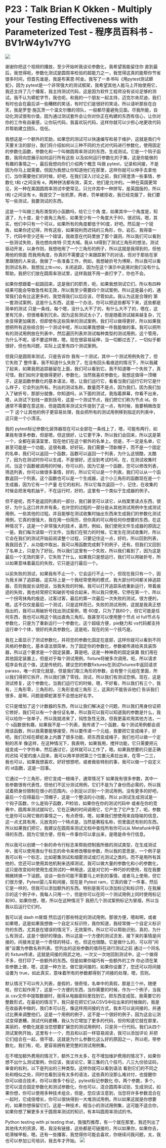 # P23：Talk Brian K Okken - Multiply your Testing Effectiveness with Parameterized Test - 程序员百科书 - BV1rW4y1v7YG

![](img/62a4a398174f137d23e45a990ef2b4e5_0.png)

谢谢你把这个视频的播放，至少开始听我谈论参数化，我希望我能留住你 直到最后，我觉得呃，参数化测试是圆周率检验的超能力之一，我觉得这真的能帮你节省很多时间，但首先谁是，我是布莱恩·阿金。我写了一本书叫《用pytest测试蟒蛇》，因为 pytest是一个非常强大的测试框架，我希望其他人能马上开始使用它，我还主持了几个播客，我主持测试代码，这是因为软件工程师没有谈论足够的测试。我不认为蟒蛇字节，我也呃，和我的一个朋友一起主持，迈克尔肯尼迪，我们有时也会在最后讲一些糟糕的笑话，有时它们是很好的笑话，所以请听那些在白天，我是罗登·施瓦茨一个温文尔雅的领队，一般都尽量避免见面。尽我所能，自动化测试很有价值，因为通过测试套件会让你对你正在构建的东西有信心，让你对你的工作有自豪感，让你玩代码，我喜欢玩代码，这样你就可以少担心地更改代码 并帮助建立团队，信任。

我想这是一个额外的奖励，如果您的测试可以快速编写和易于维护，这就是我们今天要关注的部分，我们将介绍如何以三种不同的方式对代码进行参数化，使用固定的参数化函数，参数化和一个叫做圆周率测试的东西，生成测试。它是一个钩子函数，我将向您展示如何运行所有这些 以及如何运行参数化的子集，这是你能做的有趣的事情之一，最后我想向你们介绍两个概念 叫做 pytest，记录和间接，不是因为你马上就需要。但因为我想让你知道他们在那里，这样你就可以伸手去拿他们，当你需要他们的时候，好吧，在我们深入讨论之前，我们得澄清一些事情，参数化 t和 r之间没有 e，两种拼法都有效，英文，他们是允许的。一种在英国更常见，另一种在美国圆周率测试中更常见，只允许其中一种拼写，是英国版的，所以 t和 r之间没有 e，我提交了一张机票，两者，罚单被拒收，我已经克服了，我们要写一些测试，我要测试的东西。

这是一个叫做三角形类型的小函数吗，给它三个角 度，如果其中一个角度是，知道了，九十度，是个直角三角形，如果至少有一个角度大于90，很迟钝，嗯，其实，他们中只有一个可以，如果所有的角度都低于90度，好吧。然后是一个锐角，如果你还记得，所有这些，如果锐利而迟钝的三角形，你，岩石，我得查一下，代码中至少还有一个错误，我故意在代码里放了那个漏洞，所以我们可以看到一些测试失败，我也想向肯特·贝克大喊。我从 td得到了测试三角形的想法，测试驱动开发，以身作则，我想他用了一个三角形的例子，所以这就是我得到的，但他用他的侧面 而我用角度，你真的不需要这个来跟踪剩下的对话，但对于那些在家里跟随的人来说。我做了一些准备工作，例如，我想破折号为博斯，所以我可以看到测试名称，我想加上tb=no，关闭追踪，因为在这个演示中追溯对我们没有什么帮助，我把它们放在圆周率测试里，这样我就不用一直打字了，你也不会。

如果你想跟着一起跳回来，这是我们的职责，呃，如果我想测试它们，所以有四种结果可能会导致急性和无效，所以我至少需要四个测试案例，所以这是最小的，通常我们会有比这更多的，我觉得我们以后应该，尽管如此。我认为这是合理的 第一套测试案例，这是什么东西，这是一个办法，你可以把这些都写下来，这些都是简单的测试 只是一条线，每个嗯，没什么大不了的，有什么大不了的，嗯在，这里有冗余，但很难看到冗余。因为这些测试太小了，但是随着测试越来越复杂，冗余变得更加痛苦，但即使有这些简单的测试案例，我们可以做得更好，所以如果我想把所有这些结合到一个测试中呢，所以如果我想做一件我能做的事。我可以把所有的测试用例放在列表中，然后遍历列表并测试每种类型的测试用例，这个管用，为什么不呢，请不要这样做，嗯，现在很容易延伸，当一切都过去了，一切似乎都很好，但也有问题，实际上这里有四个测试案例。

但我只是圆周率测试，只是告诉你 我有一个测试，其中一个测试用例失败了，但它失败了 整件事，我不知道什么失败了，在没有回头看痕迹的情况下，所以我藏了起来，如果我把追踪器留在上面，我们可以看到它。我不知道哪一个失败了，真可惜，我们如何才能做得更好，参数化，当然我喜欢参数化，我想这值得一顶帽子，这是函数参数化的基本语法，嗯，让我们运行它，看看当我们运行它时它是什么样子，它会列出所有。列出的测试名称，数量而不是点，因为我们，因为我们加入了破折号，那部分就像，你知道吗，从下面的测试，我指着屏幕，你看不出来，嗯，从测试下划线一直到括号，这是一个测试节点，我们把它们称为节点 id。你通常不需要在意这些，但是圆周率测试文件提到了这一点，有时候，我要稍微改变一下 这个让其他的例子更容易处理，我会把所有的测试用例移到指定的列表中，这只是一个小清洁。

我的 pytest标记参数化装饰器现在可以全部在一条线上了，嗯，可能有两行，如果我有很多参数，但是嗯，但这很好，让它更干净，所以我们会回来，所以这是第一个，全都在装潢室里，现在他们在这个额外的名单上。但是，不一定是名单，它甚至可能是一个功能，这很有趣，好好玩，我们需要一顶新帽子，而不是一个固定的名单，我们可以返回一个函数，函数可以返回一个列表，为什么这很酷，太酷了，因为在测试时你可以生成，不是很好。还没到考试时间，在，在测试收集时间，当这个函数被调用的时候，你可以的，因为它是一个函数，您可以修改列表，筛选列表，你可以做很多事情，好的，所以它可以是一个列表，我们可以从一个函数返回一个列表。这个函数也可以是一个生成器，这个小三角形的函数现在是一个生成器，因为它有一个产量 在它的权利，所以它每次返回一个，记住，在收集的时候会把发电机抽干，不在运行时，好的，这里有一个类似于生成器的例子。

但不是呃，而不是返回列表的一部分，我们甚至可以读它，从档案里读点东西，很好，为什么这口井井井有条，也许您的过程的一部分是从其他测试用例中生成测试用例，一些其他的过程。并且能够在测试收集时抽出东西来生成我们的参数化测试用例，它真的很强大，我在用一份简历，但你真的可以用任何你想要的东西，在这种情况下，这是一个非常强大的技术，虽然，例如，我们使用文件生成器的原因之一是。我们每次读取一行文件，当我们在努力的时候，它发生在测试收集时，所以它会在我们的测试开始前阅读整个过程，只要记住这一点，好的，所以回到列表，我我回去了，从功能中取出，我可以用函数完成剩下的例子，还有。但我们又回到了名单上，只是为了好玩，所以我们这里有一个失败，所以我们看到了，因为这是最后一个无效的案子，它失败了什么，如果我只是想运行，我们可以用破折号，所以如果意味着最后的失败，它只是运行最后一个。

以前失败的测试，如果我有不止一个，它会运行不止一个，但现在我只有一个，因为我关掉了追踪器，这实际上是一个我经常使用的模式，我大部分时间都关掉追踪器，否则我就长话短说，当我失败的时候。我可以打开追踪系统重新运行，带着痕迹的失败，我也经常把它和破折号结合起来，所以我只使用，它停在第一个，所以一个拐弯抹角的痕迹，过客过客，最后的第一次最后一次失败的测试，很方便的，嗯。这不仅仅是最后一个测试，只是这样而已，失败的测试用例，这就是我真正想指出的，我可以用破折号找出测试案例，嗯 60度，只为了挑60个，但它可能是任何东西，我也可以用这个挑出直角三角形。我甚至可以使用整个节点 id full节点与参数化，只是为了重新运行一个参数化，这个超级方便，pie魅力和 vs代码都支持运行单个个体，很好的夹具参数化，这是呃，现在的另一个技巧是。

我在上面显示了测试参数化，并将您的参数化固定在底部，这样你就可以看到不同风格的参数化，基本语法很简单，为了固定你的参数化，参数被传递给夹具装饰器，所以这个要求是一个固定装置，算是吧。这是一种神奇的固定装置 我们用在其他固定装置上，但是对于每个测试用例，fixture将被多次调用，呃，所以请求程序会有这个值，这是传统的。建议您的参数fixtures在测试fixtures中返回请求paraso，唯一的变化就是，但是我们取三角形的参数，会有整个元组在里面，所以我们得把它拆开，所以我们换了零钱，测试，所以我们有测试恐惧。现在，这是测试修复，这个参数化，当我们运行它的时候，嗯，不好看，所以我们有三个，我有，三角形零，三角形的，三角形变成三角形 三，这真的不能告诉他们 告诉我们很多，是啊，问题是蟒蛇甚至不会想出好名字。

它只是增加了这个计数器的东西，所以让我们解决这个问题，所以我们用身份证把它修好，我们可以有一个身份证名单，所以我可以我可以知道我的参数是什么，我可以给你一张单子，所以我就进来了，钝性急性无效。但我更喜欢用其他方法，一个 s函数很有趣，如果我不是一个列表，我传递了一个函数，每个测试用例都会调用该函数，所以我需要能够接受，所以要传递一个元组，我要把它变成绳子，好吧。我们已经在蟒蛇身上内置了很多功能，把东西变成绳子，我们也可以做一个定制的羔羊 像这样，在这种情况下，我表明，如果我用，搅拌功能，它只需要把元组变成一个字符串，然后通过它，这样就可以工作了，嗯。如果我想要的只是正确的迟钝 可爱的废人回来，我可以用羊排把第三个位置元素拉出来，在零一二三，我也可以，如果我想喜欢，好好想想吧，或者做些特别的事，我可以做一个自定义的 id函数，这是一回事。

它通过一个三角形，把它变成一根绳子，通常情况下 如果我有很多参数，其中一些参数很有代表性，但他们不区分测试用例，它们不是为了身份而必需的，所以我试着把身份限制在很小的范围内，小到足以识别一个测试用例。没有更多的好吧，最后一个应得最后一顶帽子，这是一个整洁的小功能，所以 pi测试生成测试是一个钩子函数，什么是钩子函数，PI检验，如果你在你的测试代码中 或者在你的竞赛中，圆周率测试就叫它。它在正确的时间调用它，它产生了它产生了，呃，参数化是你可以用它做的事情之一，有点奇怪，嗯，如果我们想使用来自隐喻的信息，这一点尤其有用，元放克的一个特点是，当然是赛程名称，但里面还有别的东西。所以如果我们把它，我建议在圆周率测试文档中查找所有你可以从 Metafunk中获得的东西，因为它很方便，但有一件事你可以拿出来，是嗯是命令行信息。

所以我可以创建一个新的命令行标志来帮助控制我所做的测试类型，在生成测试中，我可以使用类似于标志的命令来修改哪些参数，所以我的意思是，一个例子是我可以有一个标志，比如密集测试和烟雾测试或灯光测试之类的。而不是用所有其他的，您还可以使用其他机制来选择测试，我可以做大量的参数化和小的参数化，这只是改变如何使用生成测试的一种用途，这是对它的一种巧妙的使用，现在我要稍微转换一下话题。谈谈一些你可能不需要马上听到的事情，或者马上使用，但它们很方便，Pytest婴儿车和间接，现在是 Pytest ram，它真的做了一件事，然后它是一样的，但我可以添加额外的东西。特别是我可以添加标记和标识符，在我展示的这个例子中，我每人只用一个，但是你可以在同一个测试用例上同时使用标记和90，如果你想，嗯，所以在这种情况下 我把几个测试案例标记为冒烟，所以当我以后运行它们时。

我可以说 dash m冒烟 然后运行那些特定的测试用例，那很方便，嗯和啊，或者如果嗯，这是如果我想做一个自定义标识符，我你知道，我经常做一个自定义标识符的东西，尤其是在错误的情况下，无效案件。所以它可以帮助识别，真的，为什么有测试，这是个很好的理由，所以这是一个方便的测试烫发，接下来的事情是间接的，间接肯定是一个奇怪的特征，也，但这也很酷，它是做什么的，可以将"间接"设置为参数名称列表。您列出的这些参数的值将在进行测试之前 通过一个同名的 fixture传递，这就是间接的用武之地，一次又一次地回到测试中，这一个做得不多，但打印了一些额外的东西。但是如果你碰巧有一些额外的工作 你必须在某些参数上做，嗯，这是一种方法，做它是间接的，如果你设置了，您还可以将间接设置为 true，如此真实，意味着所有的参数都得到了间接的处理，嗯，否则。

默认情况下可以传入列表，是假的，很奇怪，名单中的真假，那是三个州，随便啦，但它起作用了，这是一个方便的东西，当你需要的时候，作为一个例子，当我从 csv文件中提取数据时，我得从电脑密码里找到它。把东西变成弦，我需要它的整数形式，在最初的情况下，我只是在把它们从CSVS中拉出来的时候做的，我是在收益表中做的，我们本可以在，像这样用间接的方式，我本可以说间接的，并通过比赛来调整他们。这是一个用例的例子，这不是一个很好的例子，因为这会让测试变得更糟，测试代码更糟，我认为它增加了更多的代码，但你知道它就在那里，美丽的，参数化就是当您想要扩展您的测试用例时，只是另一行代码。我们从四个测试案例开始，这里有十一个，而且和以前一样容易阅读，我可以添加评论 并把它们组合在一起，很不错，这就是为什么参数化这么好的原因之一，所以呃，带参数化，我们有，呃，更容易拥有更完整的测试用例集。

在不增加额外费用的情况下，额外工作太多，在不增加维护费用的情况下，如果你想不出什么测试案例，你应该，我谈论它，第三集的几个技巧，八三九份验证码，审查的权利，以下是列出的三种类型。这样你就可以看到语法 看到它们的不同之处和相似之处，同时也看到没有太多的语法，这些真的没那么难对付，也提醒你 你可以结合技术，你可以做多个标记，pytest标记参数化 你，两个参数，多个。您可以混合固定参数化和测试参数化，你也可以，混合圆周率试验，生成测试，如果你想，你可以使用多种技术组合，但是，您应该注意到，当您将许多参数混合在一起时，它成倍增长，你可以很快得到一大堆测试用例。所以如果这就是你想要的，如果你想保留它们，这是一种技术，相当小的测试用例集，这可能不适合你，如果你想了解更多关于圆周率测试的知识，有本叫圆周率测试的书。

Python testing with pi testing that，我强烈推荐，有一个就在那里，我还列出了其他伟大的资源，嗯，我没有链接，这些都是可链接的，所以如果你，如果你去，呃滑梯甲板，嗯。还有一些播客，我觉得你可能会喜欢，你继续问我问题，太，我也可以参加公司培训，我去年才开始。
![](img/62a4a398174f137d23e45a990ef2b4e5_2.png)